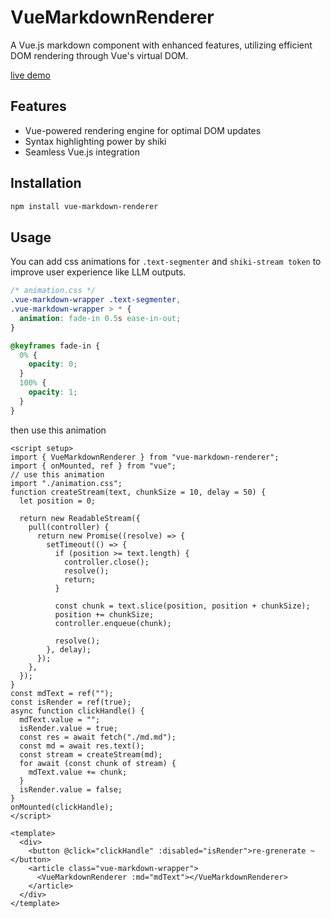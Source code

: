 # VueMarkdownRenderer

A Vue.js markdown component with enhanced features, utilizing efficient DOM rendering through Vue's virtual DOM.

[live demo](https://linzhe141.github.io/vue-markdown-renderer/)

## Features

- Vue-powered rendering engine for optimal DOM updates
- Syntax highlighting power by shiki
- Seamless Vue.js integration

## Installation

```bash
npm install vue-markdown-renderer
```

## Usage

You can add css animations for `.text-segmenter` and `shiki-stream token` to improve user experience like LLM outputs.

```css
/* animation.css */
.vue-markdown-wrapper .text-segmenter,
.vue-markdown-wrapper > * {
  animation: fade-in 0.5s ease-in-out;
}

@keyframes fade-in {
  0% {
    opacity: 0;
  }
  100% {
    opacity: 1;
  }
}
```

then use this animation

```vue
<script setup>
import { VueMarkdownRenderer } from "vue-markdown-renderer";
import { onMounted, ref } from "vue";
// use this animation
import "./animation.css";
function createStream(text, chunkSize = 10, delay = 50) {
  let position = 0;

  return new ReadableStream({
    pull(controller) {
      return new Promise((resolve) => {
        setTimeout(() => {
          if (position >= text.length) {
            controller.close();
            resolve();
            return;
          }

          const chunk = text.slice(position, position + chunkSize);
          position += chunkSize;
          controller.enqueue(chunk);

          resolve();
        }, delay);
      });
    },
  });
}
const mdText = ref("");
const isRender = ref(true);
async function clickHandle() {
  mdText.value = "";
  isRender.value = true;
  const res = await fetch("./md.md");
  const md = await res.text();
  const stream = createStream(md);
  for await (const chunk of stream) {
    mdText.value += chunk;
  }
  isRender.value = false;
}
onMounted(clickHandle);
</script>

<template>
  <div>
    <button @click="clickHandle" :disabled="isRender">re-grenerate ~</button>
    <article class="vue-markdown-wrapper">
      <VueMarkdownRenderer :md="mdText"></VueMarkdownRenderer>
    </article>
  </div>
</template>
```
